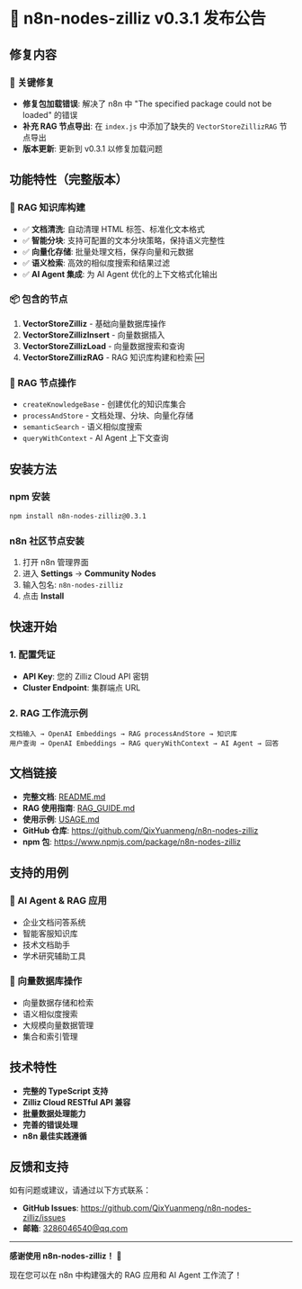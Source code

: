 # 🎉 n8n-nodes-zilliz v0.3.1 发布公告

## 修复内容

### 🔧 关键修复
- **修复包加载错误**: 解决了 n8n 中 "The specified package could not be loaded" 的错误
- **补充 RAG 节点导出**: 在 `index.js` 中添加了缺失的 `VectorStoreZillizRAG` 节点导出
- **版本更新**: 更新到 v0.3.1 以修复加载问题

## 功能特性（完整版本）

### 🎯 RAG 知识库构建
- ✅ **文档清洗**: 自动清理 HTML 标签、标准化文本格式
- ✅ **智能分块**: 支持可配置的文本分块策略，保持语义完整性
- ✅ **向量化存储**: 批量处理文档，保存向量和元数据
- ✅ **语义检索**: 高效的相似度搜索和结果过滤
- ✅ **AI Agent 集成**: 为 AI Agent 优化的上下文格式化输出

### 📦 包含的节点
1. **VectorStoreZilliz** - 基础向量数据库操作
2. **VectorStoreZillizInsert** - 向量数据插入
3. **VectorStoreZillizLoad** - 向量数据搜索和查询
4. **VectorStoreZillizRAG** - RAG 知识库构建和检索 🆕

### 🚀 RAG 节点操作
- `createKnowledgeBase` - 创建优化的知识库集合
- `processAndStore` - 文档处理、分块、向量化存储
- `semanticSearch` - 语义相似度搜索
- `queryWithContext` - AI Agent 上下文查询

## 安装方法

### npm 安装
```bash
npm install n8n-nodes-zilliz@0.3.1
```

### n8n 社区节点安装
1. 打开 n8n 管理界面
2. 进入 **Settings** → **Community Nodes**
3. 输入包名: `n8n-nodes-zilliz`
4. 点击 **Install**

## 快速开始

### 1. 配置凭证
- **API Key**: 您的 Zilliz Cloud API 密钥
- **Cluster Endpoint**: 集群端点 URL

### 2. RAG 工作流示例
```
文档输入 → OpenAI Embeddings → RAG processAndStore → 知识库
用户查询 → OpenAI Embeddings → RAG queryWithContext → AI Agent → 回答
```

## 文档链接

- **完整文档**: [README.md](https://github.com/QixYuanmeng/n8n-nodes-zilliz/blob/master/README.md)
- **RAG 使用指南**: [RAG_GUIDE.md](https://github.com/QixYuanmeng/n8n-nodes-zilliz/blob/master/RAG_GUIDE.md)
- **使用示例**: [USAGE.md](https://github.com/QixYuanmeng/n8n-nodes-zilliz/blob/master/USAGE.md)
- **GitHub 仓库**: https://github.com/QixYuanmeng/n8n-nodes-zilliz
- **npm 包**: https://www.npmjs.com/package/n8n-nodes-zilliz

## 支持的用例

### 🎯 AI Agent & RAG 应用
- 企业文档问答系统
- 智能客服知识库
- 技术文档助手
- 学术研究辅助工具

### 🔧 向量数据库操作
- 向量数据存储和检索
- 语义相似度搜索
- 大规模向量数据管理
- 集合和索引管理

## 技术特性
- **完整的 TypeScript 支持**
- **Zilliz Cloud RESTful API 兼容**
- **批量数据处理能力**
- **完善的错误处理**
- **n8n 最佳实践遵循**

## 反馈和支持

如有问题或建议，请通过以下方式联系：
- **GitHub Issues**: https://github.com/QixYuanmeng/n8n-nodes-zilliz/issues
- **邮箱**: 3286046540@qq.com

---

**感谢使用 n8n-nodes-zilliz！** 🙏

现在您可以在 n8n 中构建强大的 RAG 应用和 AI Agent 工作流了！
